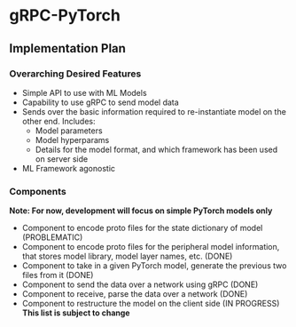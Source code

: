 # gRPC-PyTorch
## Implementation Plan
### Overarching Desired Features 
- Simple API to use with ML Models
- Capability to use gRPC to send model data
- Sends over the basic information required to re-instantiate model on the other end. Includes:
    - Model parameters
    - Model hyperparams
    - Details for the model format, and which framework has been used on server side
- ML Framework agonostic
### Components 
**Note: For now, development will focus on simple PyTorch models only**
- Component to encode proto files for the state dictionary of model (PROBLEMATIC)
- Component to encode proto files for the peripheral model information, that stores model library, model layer names, etc. (DONE)
- Component to take in a given PyTorch model, generate the previous two files from it (DONE)
- Component to send the data over a network using gRPC (DONE)
- Component to receive, parse the data over a network (DONE)
- Component to restructure the model on the client side (IN PROGRESS)
**This list is subject to change**
